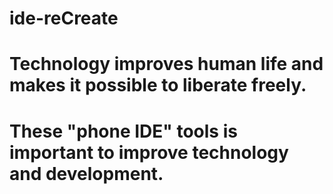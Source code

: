 # ide-reCreate
# Technology improves human life and makes it possible to liberate freely.

# These "phone IDE" tools is important to improve technology and development.
